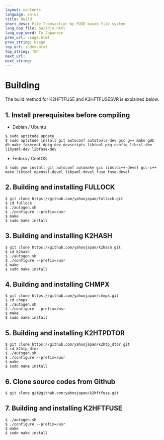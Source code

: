 ```yaml
---
layout: contents
language: en-us
title: Build
short_desc: File Transaction by FUSE based file system
lang_opp_file: buildja.html
lang_opp_word: To Japanese
prev_url: usage.html
prev_string: Usage
top_url: index.html
top_string: TOP
next_url: 
next_string: 
---
```


# Building
The build method for K2HFTFUSE and K2HFTFUSESVR is explained below.

## 1. Install prerequisites before compiling
- Debian / Ubuntu  
```
$ sudo aptitude update
$ sudo aptitude install git autoconf autotools-dev gcc g++ make gdb dh-make fakeroot dpkg-dev devscripts libtool pkg-config libssl-dev libyaml-dev libfuse-dev
```

- Fedora / CentOS  
```
$ sudo yum install git autoconf automake gcc libstdc++-devel gcc-c++ make libtool openssl-devel libyaml-devel fuse fuse-devel
```

## 2. Building and installing FULLOCK
```
$ git clone https://github.com/yahoojapan/fullock.git
$ cd fullock
$ ./autogen.sh
$ ./configure --prefix=/usr
$ make
$ sudo make install
```

## 3. Building and installing K2HASH
```
$ git clone https://github.com/yahoojapan/k2hash.git
$ cd k2hash
$ ./autogen.sh
$ ./configure --prefix=/usr
$ make
$ sudo make install
```

## 4. Building and installing CHMPX
```
$ git clone https://github.com/yahoojapan/chmpx.git
$ cd chmpx
$ ./autogen.sh
$ ./configure --prefix=/usr
$ make
$ sudo make install
```

## 5. Building and installing K2HTPDTOR
```
$ git clone https://github.com/yahoojapan/k2htp_dtor.git
$ cd k2htp_dtor
$ ./autogen.sh
$ ./configure --prefix=/usr
$ make
$ sudo make install
```

## 6. Clone source codes from Github
```
$ git clone git@github.com:yahoojapan/k2hftfuse.git
```

## 7. Building and installing K2HFTFUSE
```
$ ./autogen.sh
$ ./configure --prefix=/usr
$ make
$ sudo make install
```
